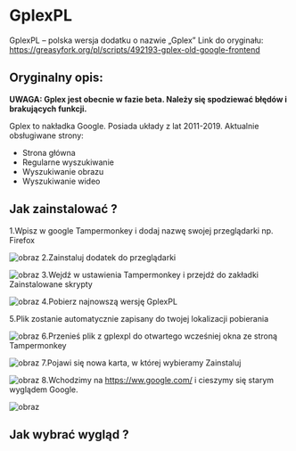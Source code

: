 # GplexPL
GplexPL – polska wersja dodatku o nazwie „Gplex”
Link do oryginału: https://greasyfork.org/pl/scripts/492193-gplex-old-google-frontend
## Oryginalny opis:
<b>UWAGA: Gplex jest obecnie w fazie beta. Należy się spodziewać błędów i brakujących funkcji.</b>

Gplex to nakładka Google. Posiada układy z lat 2011-2019. Aktualnie obsługiwane strony:

- Strona główna
- Regularne wyszukiwanie
- Wyszukiwanie obrazu
- Wyszukiwanie wideo 

## Jak zainstalować ?

1.Wpisz w google Tampermonkey i dodaj nazwę swojej przeglądarki np. Firefox

![obraz](https://github.com/user-attachments/assets/29c9f91d-6599-48d1-8c6f-fc62359f4506)
2.Zainstaluj dodatek do przeglądarki

![obraz](https://github.com/user-attachments/assets/a6b01490-c645-48d5-a239-662ed0d7a2ac)
3.Wejdź w ustawienia Tampermonkey i przejdź do zakładki Zainstalowane skrypty

![obraz](https://github.com/user-attachments/assets/d7d64de2-a086-42de-ad1a-f601d5f6108d)
4.Pobierz najnowszą wersję GplexPL

5.Plik zostanie automatycznie zapisany do twojej lokalizacji pobierania

![obraz](https://github.com/user-attachments/assets/bc91f531-6874-4385-8953-706541ef6b4b)
6.Przenieś plik z gplexpl do otwartego wcześniej okna ze stroną Tampermonkey

![obraz](https://github.com/user-attachments/assets/56fa2a7b-df5f-489b-8a8a-8683617acffe)
7.Pojawi się nowa karta, w której wybieramy Zainstaluj

![obraz](https://github.com/user-attachments/assets/8f59d810-07c7-424c-a18f-ea6a971c2935)
8.Wchodzimy na https://ww.google.com/ i cieszymy się starym wyglądem Google.

![obraz](https://github.com/user-attachments/assets/5b95ae3a-85cd-46c8-ae4a-1c199fb99c72)


## Jak wybrać wygląd ?

